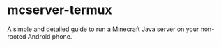 # mcserver-termux
A simple and detailed guide to run a Minecraft Java server on your non-rooted Android phone.
